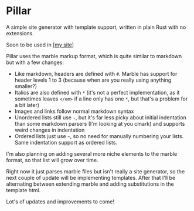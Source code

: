 # Pillar
A simple site generator with template support, written in plain Rust with no extensions.

Soon to be used in [[my site]](https://mineralexistence.com)

Pillar uses the marble markup format, which is quite similar to markdown but with a few changes:
- Like markdown, headers are defined with `#`. Marble has support for header levels 1 to 3 (because when are you really using anything smaller?)
- Italics are also defined with `*` (it's not a perfect implementation, as it sometimes leaves `</em>` if a line only has one `*`, but that's a problem for a bit later)
- Images and links follow normal markdown syntax
- Unordered lists still use `-`, but it's far less picky about initial indentation than some markdown parsers (I'm looking at you cmark) and supports weird changes in indentation
- Ordered lists just use `~`, so no need for manually numbering your lists. Same indentation support as ordered lists.

I'm also planning on adding several more niche elements to the marble format, so that list will grow over time.

Right now it just parses marble files but isn't really a site generator, so the next couple of update will be implementing templates. After that I'll be alternating between extending marble and adding substitutions in the template html.

Lot's of updates and improvements to come!

